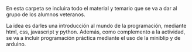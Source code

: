 En esta carpeta se incluira todo el material y temario que se va a dar al grupo de los alumnos veteranos.

La idea es darles una introducción al mundo de la programación, mediante html, css, javascript y python. Además, como complemento a la actividad, se va a incluir programación práctica mediante el uso de la miniblip y de arduino.
